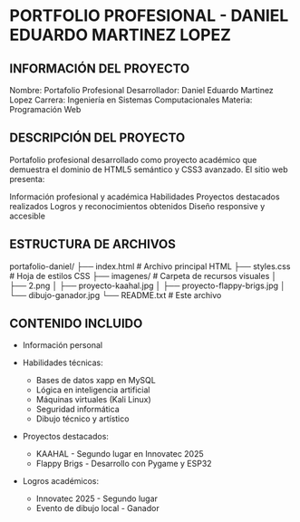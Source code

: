 
PORTFOLIO PROFESIONAL - DANIEL EDUARDO MARTINEZ LOPEZ
=====================================================

INFORMACIÓN DEL PROYECTO
------------------------
Nombre: Portafolio Profesional
Desarrollador: Daniel Eduardo Martinez Lopez
Carrera: Ingeniería en Sistemas Computacionales
Materia: Programación Web 

DESCRIPCIÓN DEL PROYECTO
------------------------
Portafolio profesional desarrollado como proyecto académico que demuestra 
el dominio de HTML5 semántico y CSS3 avanzado. El sitio web presenta:

Información profesional y académica
Habilidades
Proyectos destacados realizados
Logros y reconocimientos obtenidos
Diseño responsive y accesible

ESTRUCTURA DE ARCHIVOS
----------------------
portafolio-daniel/
├── index.html          # Archivo principal HTML
├── styles.css          # Hoja de estilos CSS
├── imagenes/           # Carpeta de recursos visuales
│   ├── 2.png
│   ├── proyecto-kaahal.jpg
│   ├── proyecto-flappy-brigs.jpg
│   └── dibujo-ganador.jpg
└── README.txt          # Este archivo



CONTENIDO INCLUIDO
------------------
- Información personal
- Habilidades técnicas:
  * Bases de datos xapp en MySQL
  * Lógica en inteligencia artificial
  * Máquinas virtuales (Kali Linux)
  * Seguridad informática
  * Dibujo técnico y artístico

- Proyectos destacados:
  * KAAHAL - Segundo lugar en Innovatec 2025
  * Flappy Brigs - Desarrollo con Pygame y ESP32

- Logros académicos:
  * Innovatec 2025 - Segundo lugar
  * Evento de dibujo local - Ganador

